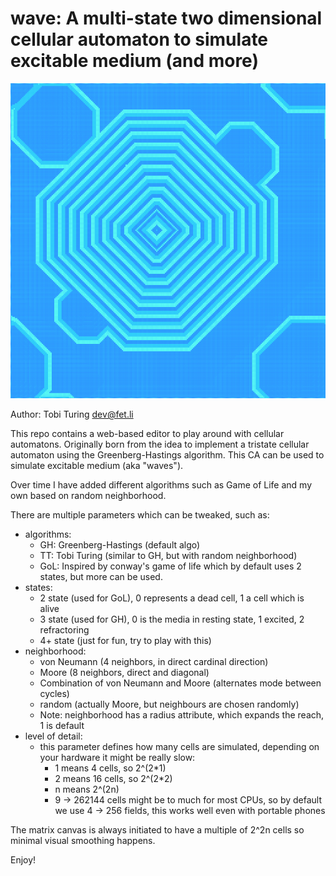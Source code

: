 wave: A multi-state two dimensional cellular automaton to simulate excitable medium (and more)
==============================================================================================

[![Wave](wave.png)](https://waves.fet.li)

Author: Tobi Turing <dev@fet.li>

This repo contains a web-based editor to play around with cellular automatons.
Originally born from the idea to implement a tristate cellular automaton using the Greenberg-Hastings algorithm.
This CA can be used to simulate excitable medium (aka "waves").

Over time I have added different algorithms such as Game of Life and my own based on random neighborhood.

There are multiple parameters which can be tweaked, such as:

* algorithms:
	* GH: Greenberg-Hastings (default algo)
    * TT: Tobi Turing (similar to GH, but with random neighborhood)
    * GoL: Inspired by conway's game of life which by default uses 2 states, but more can be used.
* states:
	* 2 state (used for GoL), 0 represents a dead cell, 1 a cell which is alive
	* 3 state (used for GH), 0 is the media in resting state, 1 excited, 2 refractoring
    * 4+ state (just for fun, try to play with this)
* neighborhood:
	* von Neumann (4 neighbors, in direct cardinal direction)
	* Moore (8 neighbors, direct and diagonal)
    * Combination of von Neumann and Moore (alternates mode between cycles)
	* random (actually Moore, but neighbours are chosen randomly)
	* Note: neighborhood has a radius attribute, which expands the reach, 1 is default
* level of detail:
	* this parameter defines how many cells are simulated, depending on your hardware it might be really slow:
		* 1 means 4 cells, so 2^(2*1)
		* 2 means 16 cells, so 2^(2*2)
		* n means 2^(2n)
		* 9 -> 262144 cells might be to much for most CPUs, so by default we use 4 -> 256 fields, this works well even with portable phones

The matrix canvas is always initiated to have a multiple of 2^2n cells so minimal visual smoothing happens.

Enjoy!
